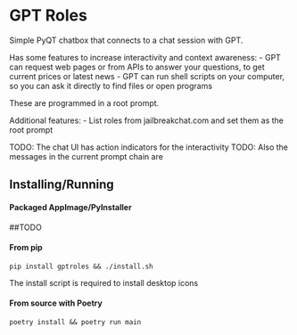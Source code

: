 
# GPT Roles
Simple PyQT chatbox that connects to a chat session with GPT.

Has some features to increase interactivity and context awareness:
    - GPT can request web pages or from APIs to answer your questions, to get current prices or latest news
    - GPT can run shell scripts on your computer, so you can ask it directly to find files or open programs

These are programmed in a root prompt.

Additional features:
    - List roles from jailbreakchat.com and set them as the root prompt


TODO: The chat UI has action indicators for the interactivity
TODO: Also the messages in the current prompt chain are


## Installing/Running

#### Packaged AppImage/PyInstaller

##TODO

#### From pip

`pip install gptroles && ./install.sh`

The install script is required to install desktop icons

#### From source with Poetry
```shell
poetry install && poetry run main
```
